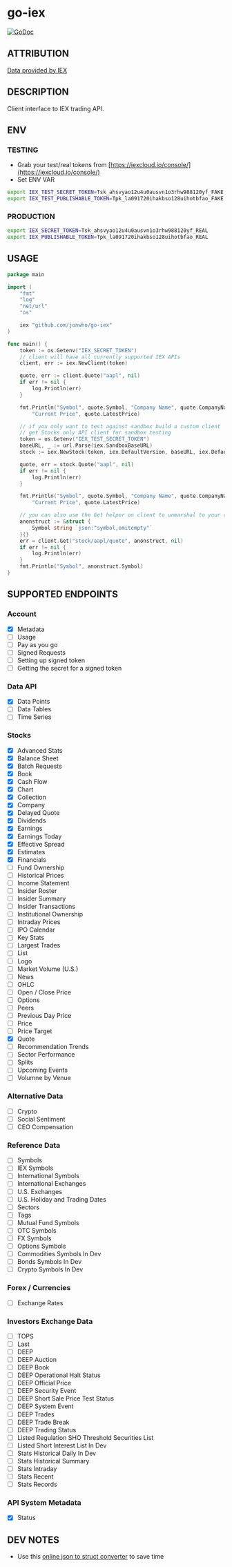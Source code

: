 # go-iex

[![GoDoc](https://godoc.org/github.com/jonwho/go-iex?status.svg)](http://godoc.org/github.com/jonwho/go-iex)

## ATTRIBUTION
[Data provided by IEX](https://iexcloud.io)

## DESCRIPTION
Client interface to IEX trading API.

## ENV
### TESTING
* Grab your test/real tokens from [https://iexcloud.io/console/](https://iexcloud.io/console/)
* Set ENV VAR
```sh
export IEX_TEST_SECRET_TOKEN=Tsk_ahsvyao12u4u0ausvn1o3rhw988120yf_FAKE
export IEX_TEST_PUBLISHABLE_TOKEN=Tpk_la091720ihakbso128uihotbfao_FAKE
```
### PRODUCTION
```sh
export IEX_SECRET_TOKEN=Tsk_ahsvyao12u4u0ausvn1o3rhw988120yf_REAL
export IEX_PUBLISHABLE_TOKEN=Tpk_la091720ihakbso128uihotbfao_REAL
```

## USAGE
```go
package main

import (
	"fmt"
	"log"
	"net/url"
	"os"

	iex "github.com/jonwho/go-iex"
)

func main() {
	token := os.Getenv("IEX_SECRET_TOKEN")
	// client will have all currently supported IEX APIs
	client, err := iex.NewClient(token)

	quote, err := client.Quote("aapl", nil)
	if err != nil {
		log.Println(err)
	}

	fmt.Println("Symbol", quote.Symbol, "Company Name", quote.CompanyName,
		"Current Price", quote.LatestPrice)

	// if you only want to test against sandbox build a custom client
	// get Stocks only API client for sandbox testing
	token = os.Getenv("IEX_TEST_SECRET_TOKEN")
	baseURL, _ := url.Parse(iex.SandboxBaseURL)
	stock := iex.NewStock(token, iex.DefaultVersion, baseURL, iex.DefaultHTTPClient)

	quote, err = stock.Quote("aapl", nil)
	if err != nil {
		log.Println(err)
	}

	fmt.Println("Symbol", quote.Symbol, "Company Name", quote.CompanyName,
		"Current Price", quote.LatestPrice)

	// you can also use the Get helper on client to unmarshal to your own custom struct
	anonstruct := &struct {
		Symbol string `json:"symbol,omitempty"`
	}{}
	err = client.Get("stock/aapl/quote", anonstruct, nil)
	if err != nil {
		log.Println(err)
	}
	fmt.Println("Symbol", anonstruct.Symbol)
}
```

## SUPPORTED ENDPOINTS
### Account
- [x] Metadata
- [ ] Usage
- [ ] Pay as you go
- [ ] Signed Requests
- [ ] Setting up signed token
- [ ] Getting the secret for a signed token
### Data API
- [x] Data Points
- [ ] Data Tables
- [ ] Time Series
### Stocks
- [x] Advanced Stats
- [x] Balance Sheet
- [x] Batch Requests
- [x] Book
- [x] Cash Flow
- [x] Chart
- [x] Collection
- [x] Company
- [x] Delayed Quote
- [x] Dividends
- [x] Earnings
- [x] Earnings Today
- [x] Effective Spread
- [x] Estimates
- [x] Financials
- [ ] Fund Ownership
- [ ] Historical Prices
- [ ] Income Statement
- [ ] Insider Roster
- [ ] Insider Summary
- [ ] Insider Transactions
- [ ] Institutional Ownership
- [ ] Intraday Prices
- [ ] IPO Calendar
- [ ] Key Stats
- [ ] Largest Trades
- [ ] List
- [ ] Logo
- [ ] Market Volume (U.S.)
- [ ] News
- [ ] OHLC
- [ ] Open / Close Price
- [ ] Options
- [ ] Peers
- [ ] Previous Day Price
- [ ] Price
- [ ] Price Target
- [x] Quote
- [ ] Recommendation Trends
- [ ] Sector Performance
- [ ] Splits
- [ ] Upcoming Events
- [ ] Volumne by Venue
### Alternative Data
- [ ] Crypto
- [ ] Social Sentiment
- [ ] CEO Compensation
### Reference Data
- [ ] Symbols
- [ ] IEX Symbols
- [ ] International Symbols
- [ ] International Exchanges
- [ ] U.S. Exchanges
- [ ] U.S. Holiday and Trading Dates
- [ ] Sectors
- [ ] Tags
- [ ] Mutual Fund Symbols
- [ ] OTC Symbols
- [ ] FX Symbols
- [ ] Options Symbols
- [ ] Commodities Symbols In Dev
- [ ] Bonds Symbols In Dev
- [ ] Crypto Symbols In Dev
### Forex / Currencies
- [ ] Exchange Rates
### Investors Exchange Data
- [ ] TOPS
- [ ] Last
- [ ] DEEP
- [ ] DEEP Auction
- [ ] DEEP Book
- [ ] DEEP Operational Halt Status
- [ ] DEEP Official Price
- [ ] DEEP Security Event
- [ ] DEEP Short Sale Price Test Status
- [ ] DEEP System Event
- [ ] DEEP Trades
- [ ] DEEP Trade Break
- [ ] DEEP Trading Status
- [ ] Listed Regulation SHO Threshold Securities List
- [ ] Listed Short Interest List In Dev
- [ ] Stats Historical Daily In Dev
- [ ] Stats Historical Summary
- [ ] Stats Intraday
- [ ] Stats Recent
- [ ] Stats Records
### API System Metadata
- [x] Status

## DEV NOTES
* Use this [online json to struct converter](https://mholt.github.io/json-to-go/) to save time
